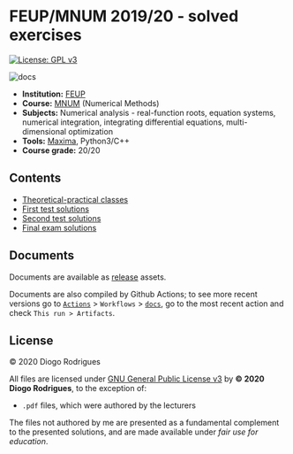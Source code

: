# FEUP/MNUM 2019/20 - solved exercises

[![License: GPL v3](https://img.shields.io/badge/License-GPLv3-blue.svg)](https://www.gnu.org/licenses/gpl-3.0)

![docs](https://github.com/dmfrodrigues/feup-mnum-ex/workflows/docs/badge.svg)

- **Institution:** [FEUP](https://sigarra.up.pt/feup/en/web_page.Inicial)
- **Course:** [MNUM](https://sigarra.up.pt/feup/en/ucurr_geral.ficha_uc_view?pv_ocorrencia_id=436436) (Numerical Methods)
- **Subjects:** Numerical analysis - real-function roots, equation systems, numerical integration, integrating differential equations, multi-dimensional optimization
- **Tools:** [Maxima](https://en.wikipedia.org/wiki/Maxima_(software)), Python3/C++
- **Course grade:** 20/20

## Contents

- [Theoretical-practical classes](tp)
- [First test solutions](tests/1)
- [Second test solutions](tests/2)
- [Final exam solutions](exam)

## Documents

Documents are available as [release](https://github.com/dmfrodrigues/feup-mnum-ex/releases) assets.

Documents are also compiled by Github Actions; to see more recent versions go to [`Actions`](https://github.com/dmfrodrigues/feup-mnum-ex/actions) > `Workflows` > [`docs`](https://github.com/dmfrodrigues/feup-mnum-ex/actions?query=workflow%3Adocs), go to the most recent action and check `This run > Artifacts`.

## License

© 2020 Diogo Rodrigues

All files are licensed under [GNU General Public License v3](LICENSE) by **© 2020 Diogo Rodrigues**, to the exception of:
- `.pdf` files, which were authored by the lecturers

The files not authored by me are presented as a fundamental complement to the presented solutions, and are made available under *fair use for education*.

